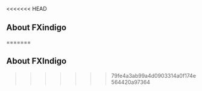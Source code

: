 <<<<<<< HEAD
## About FXindigo
=======
## About FXIndigo
>>>>>>> 79fe4a3ab99a4d0903314a0f174e564420a97364

